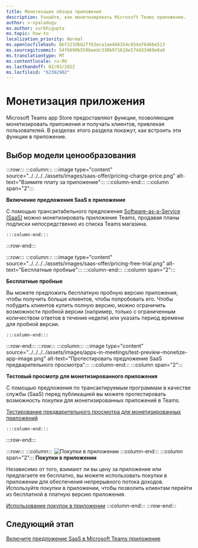 ```yaml
---
title: Монетизация обзора приложения
description: Узнайте, как монетизировать Microsoft Teams приложение.
author: v-npaladugu
ms.author: surbhigupta
ms.topic: how-to
localization_priority: Normal
ms.openlocfilehash: 8bf223dbb2ff63eca1ae466354c854af6466e523
ms.sourcegitcommit: 54f6690b559beedc330b971618e574d33d69e8a8
ms.translationtype: MT
ms.contentlocale: ru-RU
ms.lasthandoff: 02/03/2022
ms.locfileid: "62362902"
---
```

# <a name="monetize-your-app"></a>Монетизация приложения

Microsoft Teams app Store предоставляют функции, позволяющие монетизировать приложения и получать клиентов, привлекая пользователей. В разделах этого раздела покажут, как встроить эти функции в приложение.

## <a name="choose-a-pricing-model"></a>Выбор модели ценообразования

:::row:::
    :::column:::
        :::image type="content" source="../../../../assets/images/saas-offer/pricing-charge-price.png" alt-text="Взимите плату за приложение":::
    :::column-end:::
    :::column span="2":::

**Включение предложения SaaS в приложение**

С помощью трансактабельного предложения [Software-as-a-Service (SaaS)](~/concepts/deploy-and-publish/appsource/prepare/include-saas-offer.md) можно монетизировать приложение Teams, продавая планы подписки непосредственно из списка Teams магазина.

    :::column-end:::
:::row-end:::

:::row:::
    :::column:::
     :::image type="content" source="../../../../assets/images/saas-offer/pricing-free-trial.png" alt-text="Бесплатные пробные":::
    :::column-end:::
    :::column span="2":::

**Бесплатные пробные**

Вы можете предложить бесплатную пробную версию приложения, чтобы получить больше клиентов, чтобы попробовать его. Чтобы побудить клиентов купить полную версию, можно ограничить возможности пробной версии (например, только с ограниченным количеством ответов в течение недели) или указать период времени для пробной версии.

    :::column-end:::
:::row-end:::
:::row:::
    :::column:::
        :::image type="content" source="../../../../assets/images/apps-in-meetings/test-preview-monetize-app-image.png" alt-text="Протестировать предложение SaaS предварительного просмотра":::
    :::column-end:::
    :::column span="2":::

**Тестовый просмотр для монетизированного приложения**

С помощью предложения по трансактируемым программам в качестве службы (SaaS) перед публикацией вы можете протестировать возможность покупки для монетизированных приложений в Teams.

[Тестирование предварительного просмотра для монетизированных приложений](Test-preview-for-monetized-apps.md)

    :::column-end:::
:::row-end:::

:::row:::
    :::column:::
        ![Покупки в приложении](~/assets/images/saas-offer/pricing-in-app-purchases.png)
    :::column-end:::
    :::column span="2":::
**Покупки в приложении**

Независимо от того, взимают ли вы цену за приложение или предлагаете ее бесплатно, вы можете использовать покупки в приложении для обеспечения непрерывного потока доходов. Используйте покупки в приложении, чтобы позволить клиентам перейти из бесплатной в платную версию приложения.

[Использование покупок в приложении](~/concepts/deploy-and-publish/appsource/prepare/in-app-purchase-flow.md)
    :::column-end:::
:::row-end:::

## <a name="next-step"></a>Следующий этап

[Включите предложение SaaS в Microsoft Teams приложение](~/concepts/deploy-and-publish/appsource/prepare/include-saas-offer.md)